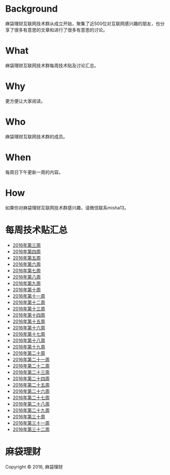# Background
麻袋理财互联网技术群从成立开始，聚集了近500位对互联网感兴趣的朋友，也分享了很多有意思的文章和进行了很多有意思的讨论。

# What
麻袋理财互联网技术群每周技术贴及讨论汇总。

# Why
更方便让大家阅读。

# Who
麻袋理财互联网技术群的成员。

# When
每周日下午更新一周的内容。

# How
如果你对麻袋理财互联网技术群感兴趣，请微信联系misha13。

# 每周技术贴汇总

* [2016年第三周](https://github.com/MadailicaiTech/Wechat-Summary/blob/master/2016-w3.md)
* [2016年第四周](https://github.com/MadailicaiTech/Wechat-Summary/blob/master/2016-w4.md)
* [2016年第五周](https://github.com/MadailicaiTech/Wechat-Summary/blob/master/2016-w5.md)
* [2016年第六周](https://github.com/MadailicaiTech/Wechat-Summary/blob/master/2016-w6.md)
* [2016年第七周](https://github.com/MadailicaiTech/Wechat-Summary/blob/master/2016-w7.md)
* [2016年第八周](https://github.com/MadailicaiTech/Wechat-Summary/blob/master/2016-w8.md)
* [2016年第九周](https://github.com/MadailicaiTech/Wechat-Summary/blob/master/2016-w9.md)
* [2016年第十周](https://github.com/MadailicaiTech/Wechat-Summary/blob/master/2016-w10.md)
* [2016年第十一周](https://github.com/MadailicaiTech/Wechat-Summary/blob/master/2016-w11.md)
* [2016年第十二周](https://github.com/MadailicaiTech/Wechat-Summary/blob/master/2016-w12.md)
* [2016年第十三周](https://github.com/MadailicaiTech/Wechat-Summary/blob/master/2016-w13.md)
* [2016年第十四周](https://github.com/MadailicaiTech/Wechat-Summary/blob/master/2016-w14.md)
* [2016年第十五周](https://github.com/MadailicaiTech/Wechat-Summary/blob/master/2016-w15.md)
* [2016年第十六周](https://github.com/MadailicaiTech/Wechat-Summary/blob/master/2016-w16.md)
* [2016年第十七周](https://github.com/MadailicaiTech/Wechat-Summary/blob/master/2016-w17.md)
* [2016年第十八周](https://github.com/MadailicaiTech/Wechat-Summary/blob/master/2016-w18.md)
* [2016年第十九周](https://github.com/MadailicaiTech/Wechat-Summary/blob/master/2016-w19.md)
* [2016年第二十周](https://github.com/MadailicaiTech/Wechat-Summary/blob/master/2016-w20.md)
* [2016年第二十一周](https://github.com/MadailicaiTech/Wechat-Summary/blob/master/2016-w21.md)
* [2016年第二十二周](https://github.com/MadailicaiTech/Wechat-Summary/blob/master/2016-w22.md)
* [2016年第二十三周](https://github.com/MadailicaiTech/Wechat-Summary/blob/master/2016-w23.md)
* [2016年第二十四周](https://github.com/MadailicaiTech/Wechat-Summary/blob/master/2016-w24.md)
* [2016年第二十五周](https://github.com/MadailicaiTech/Wechat-Summary/blob/master/2016-w25.md)
* [2016年第二十六周](https://github.com/MadailicaiTech/Wechat-Summary/blob/master/2016-w26.md)
* [2016年第二十七周](https://github.com/MadailicaiTech/Wechat-Summary/blob/master/2016-w27.md)
* [2016年第二十八周](https://github.com/MadailicaiTech/Wechat-Summary/blob/master/2016-w28.md)
* [2016年第二十九周](https://github.com/MadailicaiTech/Wechat-Summary/blob/master/2016-w29.md)
* [2016年第三十周](https://github.com/MadailicaiTech/Wechat-Summary/blob/master/2016-w30.md)
* [2016年第三十一周](https://github.com/MadailicaiTech/Wechat-Summary/blob/master/2016-w31.md)
* [2016年第三十二周](https://github.com/MadailicaiTech/Wechat-Summary/blob/master/2016-w32.md)

# 麻袋理财

Copyright &copy; 2016, 麻袋理财
